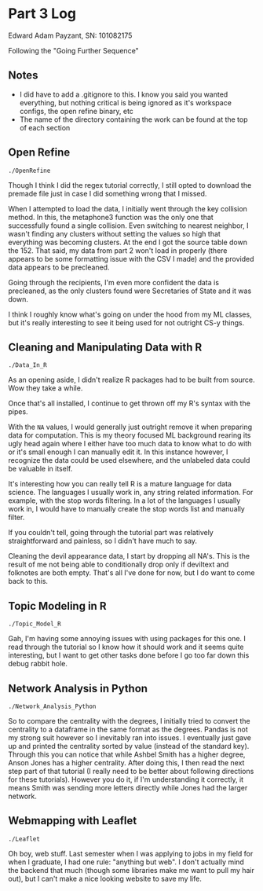 # Part 3 Log

Edward Adam Payzant,
SN: 101082175

Following the "Going Further Sequence"

## Notes

* I did have to add a .gitignore to this.
I know you said you wanted everything, but nothing critical is being ignored as it's workspace configs, the open refine binary, etc
* The name of the directory containing the work can be found at the top of each section

## Open Refine

`./OpenRefine`

Though I think I did the regex tutorial correctly, I still opted to download the premade file just in case I did something wrong that I missed.

When I attempted to load the data, I initially went through the key collision method.
In this, the metaphone3 function was the only one that successfully found a single collision.
Even switching to nearest neighbor, I wasn't finding any clusters without setting the values so high that everything was becoming clusters.
At the end I got the source table down the 152.
That said, my data from part 2 won't load in properly (there appears to be some formatting issue with the CSV I made) and the provided data appears to be precleaned.

Going through the recipients, I'm even more confident the data is precleaned, as the only clusters found were Secretaries of State and it was down.

I think I roughly know what's going on under the hood from my ML classes, but it's really interesting to see it being used for not outright CS-y things.

## Cleaning and Manipulating Data with R 

`./Data_In_R`

As an opening aside, I didn't realize R packages had to be built from source.
Wow they take a while.

Once that's all installed, I continue to get thrown off my R's syntax with the pipes.

With the `NA` values, I would generally just outright remove it when preparing data for computation.
This is my theory focused ML background rearing its ugly head again where I either have too much data to know what to do with or it's small enough I can manually edit it.
In this instance however, I recognize the data could be used elsewhere, and the unlabeled data could be valuable in itself.

It's interesting how you can really tell R is a mature language for data science.
The languages I usually work in, any string related information.
For example, with the stop words filtering.
In a lot of the languages I usually work in, I would have to manually create the stop words list and manually filter.

If you couldn't tell, going through the tutorial part was relatively straightforward and painless, so I didn't have much to say.

Cleaning the devil appearance data, I start by dropping all NA's.
This is the result of me not being able to conditionally drop only if deviltext and folknotes are both empty.
That's all I've done for now, but I do want to come back to this.

## Topic Modeling in R

`./Topic_Model_R`

Gah, I'm having some annoying issues with using packages for this one.
I read through the tutorial so I know how it should work and it seems quite interesting, but I want to get other tasks done before I go too far down this debug rabbit hole.

## Network Analysis in Python

`./Network_Analysis_Python`

So to compare the centrality with the degrees, I initially tried to convert the centrality to a dataframe in the same format as the degrees.
Pandas is not my strong suit however so I inevitably ran into issues.
I eventually just gave up and printed the centrality sorted by value (instead of the standard key).
Through this you can notice that while Ashbel Smith has a higher degree, Anson Jones has a higher centrality.
After doing this, I then read the next step part of that tutorial  (I really need to be better about following directions for these tutorials).
However you do it, if I'm understanding it correctly, it means Smith was sending more letters directly while Jones had the larger network.

## Webmapping with Leaflet

`./Leaflet`

Oh boy, web stuff.
Last semester when I was applying to jobs in my field for when I graduate, I had one rule: "anything but web".
I don't actually mind the backend that much (though some libraries make me want to pull my hair out), but I can't make a nice looking website to save my life.